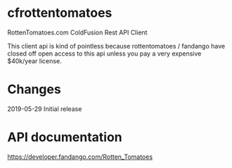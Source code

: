 # cfrottentomatoes
RottenTomatoes.com ColdFusion Rest API Client

This client api is kind of pointless because rottentomatoes / fandango have closed off open access to this api unless you pay a very expensive $40k/year license.

# Changes
2019-05-29 Initial release

# API documentation
https://developer.fandango.com/Rotten_Tomatoes

